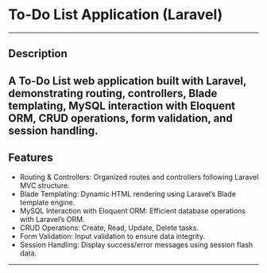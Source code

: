 # To-Do List Application (Laravel)
---
## Description
A To-Do List web application built with Laravel, demonstrating routing, controllers, Blade templating, MySQL interaction with Eloquent ORM, CRUD operations, form validation, and session handling.
---
## Features
- Routing & Controllers: Organized routes and controllers following Laravel MVC structure.
- Blade Templating: Dynamic HTML rendering using Laravel’s Blade template engine.
- MySQL Interaction with Eloquent ORM: Efficient database operations with Laravel’s ORM.
- CRUD Operations: Create, Read, Update, Delete tasks.
- Form Validation: Input validation to ensure data integrity.
- Session Handling: Display success/error messages using session flash data.
---
